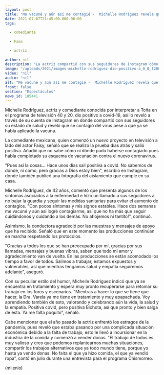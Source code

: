 ```yaml
---
layout: post
title: "Me vacuné y aún así me contagié -  Michelle Rodríguez revela que dio positivo a covid-19"
date: 2021-07-07T21:45:00.000-06:00
tags:
  
  - comediante
  
  - Fama
  
  - actriz
  
author: nil
description: "La actriz compartió con sus seguidores de Instagram cómo se encuentra de salud y reveló que se contagió de covid-19 pese a que ya se había vacuna contra el virus. "
image: "/uploads/2021/images-michelle-rodriguez-dio-positivo-a_0_0_1200_747.jpg"
video: "nil"
audio: "nil"
alt: "Me vacuné y aún así me contagié -  Michelle Rodríguez revela que dio positivo a covid-19"
front: false
section: "Espectáculos"
news_id: 185441
---
```


Michelle Rodríguez, actriz y comediante conocida por interpretar a Toña en el programa de televisión 40 y 20, dio positivo a covid-19, así lo reveló a través de su cuenta de Instagram en donde compartió con sus seguidores su estado de salud y reveló que se contagió del virus pese a que ya se había aplicado la vacuna. 

La comediante mexicana, quien comenzó un nuevo proyecto en televisión a lado del actor Faisy, señaló que se realizó la prueba días atrás y salió positiva. Añadió que no sabe cómo ni dónde pudo haberse contagiado pues había completado su esquema de vacunación contra el nuevo coronavirus. 

"Pues así la cosas... Hace unos días salí positiva a covid. No sabemos de dónde, ni cómo, pero gracias a Dios estoy bien", escribió en Instagram, donde también publicó una fotografía del aislamiento que cumple en su casa.  

Michelle Rodríguez, de 42 años, comentó que presenta algunos de los síntomas asociados a la enfermedad e hizo un llamado a sus seguidores a no bajar la guardia y seguir las medidas sanitarias para evitar el aumento de contagios. 
"Con pocos síntomas y mis signos estables. Hace dos semanas me vacuné y aún así logré contagiarme, así que no ha más que seguir cuidándonos y cuidando a los demás. No aflojemos ni tantito!", continuó.  

Asimismo, la conductora agradeció por las muestras y mensajes de apoyo que ha recibido. Señaló que en este momento las producciones continúan en marcha respetando los protocolos.  

"Gracias a todos los que se han preocupado por mí, gracias por sus llamadas, mensajes y buenas vibras, saben que todo mi amor y agradecimiento van de vuelta. En las producciones se están acomodado los tiempo a favor de todos. Salimos a trabajar, estamos expuestos y vulnerables, así que mientras tengamos salud y empatía seguiremos adelante", aseguró.  

Con su peculiar estilo del humor, Michelle Rodríguez indicó que ya se encuentra en tratamiento y espera muy pronto recuperarse para retomar su trabajo en los foros y escenarios.  "Mientras a hacer lo que se tiene que hacer, la Dra. Varela ya me tiene en tratamiento y muy apapachada. Voy aprendiendo también de esto, valorando y celebrando aún la vida, la salud y la empatía. Positiva covid, pero positiva Bichota, así que pronto y bien salga de esta. Ya me falta poquito", señaló. 

Cabe mencionar que el año pasado la actriz enfrentó los estragos de la pandemia, pues reveló que estaba pasando por una complicada situación económica debido a la falta de trabajo, esto le llevó a incursionar en la industria de la comida y comenzó a vender donas.  "El trabajo de todos es muy valioso y creo que podemos replantearnos muchas situaciones, compartir los trabajos alternativos que ya todo mundo tiene, porque yo hasta ya vendo donas. No falta el que ya hizo comida, el que ya vendió ropa”, contó en julio durante una entrevista para el programa Chismorreo.

(milenio)  